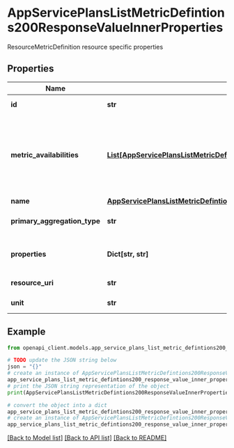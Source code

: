 # AppServicePlansListMetricDefintions200ResponseValueInnerProperties

ResourceMetricDefinition resource specific properties

## Properties

Name | Type | Description | Notes
------------ | ------------- | ------------- | -------------
**id** | **str** | Resource ID. | [optional] [readonly] 
**metric_availabilities** | [**List[AppServicePlansListMetricDefintions200ResponseValueInnerPropertiesMetricAvailabilitiesInner]**](AppServicePlansListMetricDefintions200ResponseValueInnerPropertiesMetricAvailabilitiesInner.md) | List of time grains supported for the metric together with retention period. | [optional] [readonly] 
**name** | [**AppServicePlansListMetricDefintions200ResponseValueInnerPropertiesName**](AppServicePlansListMetricDefintions200ResponseValueInnerPropertiesName.md) |  | [optional] 
**primary_aggregation_type** | **str** | Primary aggregation type. | [optional] [readonly] 
**properties** | **Dict[str, str]** | Resource metric definition properties. | [optional] [readonly] 
**resource_uri** | **str** | Resource URI. | [optional] [readonly] 
**unit** | **str** | Unit of the metric. | [optional] [readonly] 

## Example

```python
from openapi_client.models.app_service_plans_list_metric_defintions200_response_value_inner_properties import AppServicePlansListMetricDefintions200ResponseValueInnerProperties

# TODO update the JSON string below
json = "{}"
# create an instance of AppServicePlansListMetricDefintions200ResponseValueInnerProperties from a JSON string
app_service_plans_list_metric_defintions200_response_value_inner_properties_instance = AppServicePlansListMetricDefintions200ResponseValueInnerProperties.from_json(json)
# print the JSON string representation of the object
print(AppServicePlansListMetricDefintions200ResponseValueInnerProperties.to_json())

# convert the object into a dict
app_service_plans_list_metric_defintions200_response_value_inner_properties_dict = app_service_plans_list_metric_defintions200_response_value_inner_properties_instance.to_dict()
# create an instance of AppServicePlansListMetricDefintions200ResponseValueInnerProperties from a dict
app_service_plans_list_metric_defintions200_response_value_inner_properties_from_dict = AppServicePlansListMetricDefintions200ResponseValueInnerProperties.from_dict(app_service_plans_list_metric_defintions200_response_value_inner_properties_dict)
```
[[Back to Model list]](../README.md#documentation-for-models) [[Back to API list]](../README.md#documentation-for-api-endpoints) [[Back to README]](../README.md)


